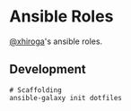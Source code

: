 # Ansible Roles
[@xhiroga](https://github.com/xhiroga)'s ansible roles.


## Development

```shell
# Scaffolding
ansible-galaxy init dotfiles
```

